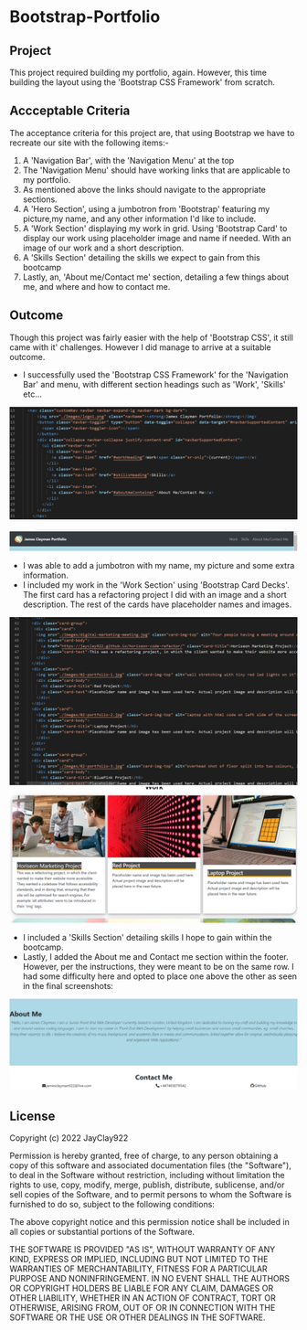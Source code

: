 # Bootstrap-Portfolio

## Project
This project required building my portfolio, again. However, this time building the layout using the 'Bootstrap CSS Framework' from scratch.

## Accceptable Criteria
The acceptance criteria for this project are, that using Bootstrap we have to recreate our site with the following items:-

1. A 'Navigation Bar', with the 'Navigation Menu' at the top
2. The 'Navigation Menu' should have working links that are applicable to my portfolio.
3. As mentioned above the links should navigate to the appropriate sections.
4. A 'Hero Section', using a jumbotron from 'Bootstrap' featuring my picture,my name, and any other information I'd like to include.
5. A 'Work Section' displaying my work in grid. Using 'Bootstrap Card' to display our work using placeholder image and name if needed. With an image of our work and a short description.
6. A 'Skills Section' detailing the skills we expect to gain from this bootcamp
7. Lastly, an, 'About me/Contact me' section, detailing a few things about me, and where and how to contact me.

## Outcome
Though this project was fairly easier with the help of 'Bootstrap CSS', it still came with it' challenges. However I did manage to arrive at a suitable outcome.

- I successfully used the 'Bootstrap CSS Framework' for the 'Navigation Bar' and menu, with different section headings such as 'Work', 'Skills' etc...
 
 ![navbar code](./Images/navbar-screenshot.png)

 ![navbar browser](./Images/navbar-browser.png)

- I was able to add a jumbotron with my name, my picture and some extra information.
- I included my work in the 'Work Section' using 'Bootstrap Card Decks'. The first card has a refactoring project I did with an image and a short description. The rest of the cards have placeholder names and images.

 ![card decks code](./Images/card-decks-code.png)  
 ![card decks browser](./Images/card-decks-browser.png)

- I included a 'Skills Section' detailing skills I hope to gain within the bootcamp.
- Lastly, I added the About me and Contact me section within the footer. However, per the instructions, they were meant to be on the same row. I had some difficulty here and opted to place one above the other as seen in the final screenshots:

 ![about me and contact me section](./Images/aboutme-contactme-browser.png)

 ## License
 Copyright (c) 2022 JayClay922

Permission is hereby granted, free of charge, to any person obtaining a copy of this software and associated documentation files (the "Software"), to deal in the Software without restriction, including without limitation the rights to use, copy, modify, merge, publish, distribute, sublicense, and/or sell copies of the Software, and to permit persons to whom the Software is furnished to do so, subject to the following conditions:

The above copyright notice and this permission notice shall be included in all copies or substantial portions of the Software.

THE SOFTWARE IS PROVIDED "AS IS", WITHOUT WARRANTY OF ANY KIND, EXPRESS OR IMPLIED, INCLUDING BUT NOT LIMITED TO THE WARRANTIES OF MERCHANTABILITY, FITNESS FOR A PARTICULAR PURPOSE AND NONINFRINGEMENT. IN NO EVENT SHALL THE AUTHORS OR COPYRIGHT HOLDERS BE LIABLE FOR ANY CLAIM, DAMAGES OR OTHER LIABILITY, WHETHER IN AN ACTION OF CONTRACT, TORT OR OTHERWISE, ARISING FROM, OUT OF OR IN CONNECTION WITH THE SOFTWARE OR THE USE OR OTHER DEALINGS IN THE SOFTWARE.